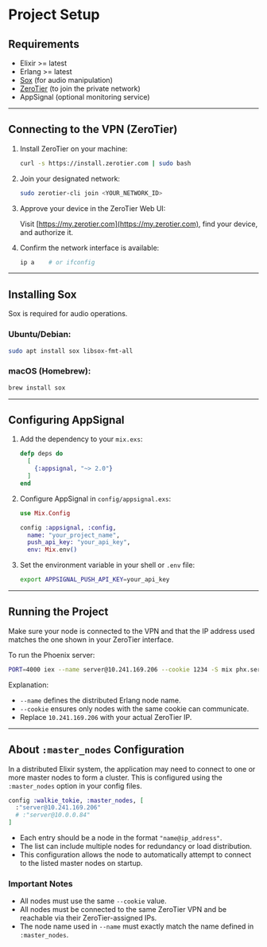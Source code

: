 # Project Setup

## Requirements

* Elixir >= latest
* Erlang >= latest
* [Sox](http://sox.sourceforge.net/) (for audio manipulation)
* [ZeroTier](https://www.zerotier.com/) (to join the private network)
* AppSignal (optional monitoring service)

---

## Connecting to the VPN (ZeroTier)

1. Install ZeroTier on your machine:

   ```bash
   curl -s https://install.zerotier.com | sudo bash
   ```

2. Join your designated network:

   ```bash
   sudo zerotier-cli join <YOUR_NETWORK_ID>
   ```

3. Approve your device in the ZeroTier Web UI:

   Visit [https://my.zerotier.com](https://my.zerotier.com), find your device, and authorize it.

4. Confirm the network interface is available:

   ```bash
   ip a    # or ifconfig
   ```

---

## Installing Sox

Sox is required for audio operations.

### Ubuntu/Debian:

```bash
sudo apt install sox libsox-fmt-all
```

### macOS (Homebrew):

```bash
brew install sox
```

---

## Configuring AppSignal

1. Add the dependency to your `mix.exs`:

   ```elixir
   defp deps do
     [
       {:appsignal, "~> 2.0"}
     ]
   end
   ```

2. Configure AppSignal in `config/appsignal.exs`:

   ```elixir
   use Mix.Config

   config :appsignal, :config,
     name: "your_project_name",
     push_api_key: "your_api_key",
     env: Mix.env()
   ```

3. Set the environment variable in your shell or `.env` file:

   ```bash
   export APPSIGNAL_PUSH_API_KEY=your_api_key
   ```

---

## Running the Project

Make sure your node is connected to the VPN and that the IP address used matches the one shown in your ZeroTier interface.

To run the Phoenix server:

```bash
PORT=4000 iex --name server@10.241.169.206 --cookie 1234 -S mix phx.server
```

Explanation:

* `--name` defines the distributed Erlang node name.
* `--cookie` ensures only nodes with the same cookie can communicate.
* Replace `10.241.169.206` with your actual ZeroTier IP.

---

## About `:master_nodes` Configuration

In a distributed Elixir system, the application may need to connect to one or more master nodes to form a cluster. This is configured using the `:master_nodes` option in your config files.

```elixir
config :walkie_tokie, :master_nodes, [
  :"server@10.241.169.206"
  # :"server@10.0.0.84"
]
```

* Each entry should be a node in the format `"name@ip_address"`.
* The list can include multiple nodes for redundancy or load distribution.
* This configuration allows the node to automatically attempt to connect to the listed master nodes on startup.

### Important Notes

* All nodes must use the same `--cookie` value.
* All nodes must be connected to the same ZeroTier VPN and be reachable via their ZeroTier-assigned IPs.
* The node name used in `--name` must exactly match the name defined in `:master_nodes`.

